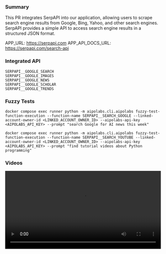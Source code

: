 ### Summary
This PR integrates SerpAPI into our application, allowing users to scrape search engine results from Google, Bing, Yahoo, and other search engines. SerpAPI provides a simple API to access search engine results in a structured JSON format.

APP_URL: https://serpapi.com
APP_API_DOCS_URL: https://serpapi.com/search-api

### Integrated API
```
SERPAPI__GOOGLE_SEARCH
SERPAPI__GOOGLE_IMAGES
SERPAPI__GOOGLE_NEWS
SERPAPI__GOOGLE_SCHOLAR
SERPAPI__GOOGLE_TRENDS
```

### Fuzzy Tests
```
docker compose exec runner python -m aipolabs.cli.aipolabs fuzzy-test-function-execution --function-name SERPAPI__SEARCH_GOOGLE --linked-account-owner-id <LINKED_ACCOUNT_OWNER_ID> --aipolabs-api-key <AIPOLABS_API_KEY> --prompt "search Google for AI news this week"

docker compose exec runner python -m aipolabs.cli.aipolabs fuzzy-test-function-execution --function-name SERPAPI__SEARCH_YOUTUBE --linked-account-owner-id <LINKED_ACCOUNT_OWNER_ID> --aipolabs-api-key <AIPOLABS_API_KEY> --prompt "find tutorial videos about Python programming"
```

### Videos 

<video width="100%" controls>
  <source src="res/serpapi.mp4" type="video/mp4">
  Your browser does not support the video tag.
</video>